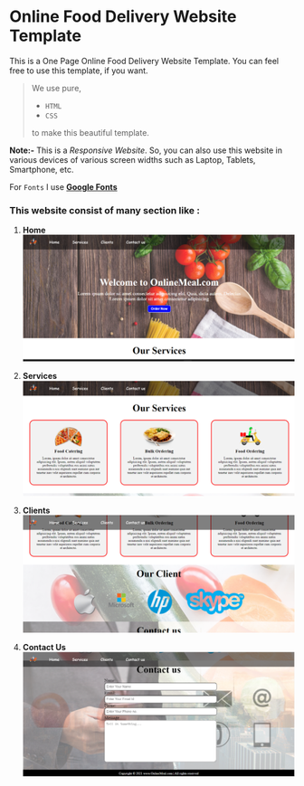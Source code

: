 # Online Food Delivery Website Template

This is a One Page Online Food Delivery Website Template. You can feel free to use this template, if you want.<br>


> We use pure,
> - `HTML`
> - `CSS`
>
> to make this beautiful template.<br>

**Note:-** This is a *Responsive Website*. So, you can also use this website in various devices of various screen widths such as Laptop, Tablets, Smartphone, etc.<br>

For `Fonts` I use **[Google Fonts](https://fonts.google.com 'click me')**

### This website consist of many section like :
1. **Home**
![Home](screenshots/home.png)

2. **Services**
![Services](screenshots/services.png)

3. **Clients**
![Clients](screenshots/clients.png)

4. **Contact Us**
![Contact_Us](screenshots/contact_us.png)